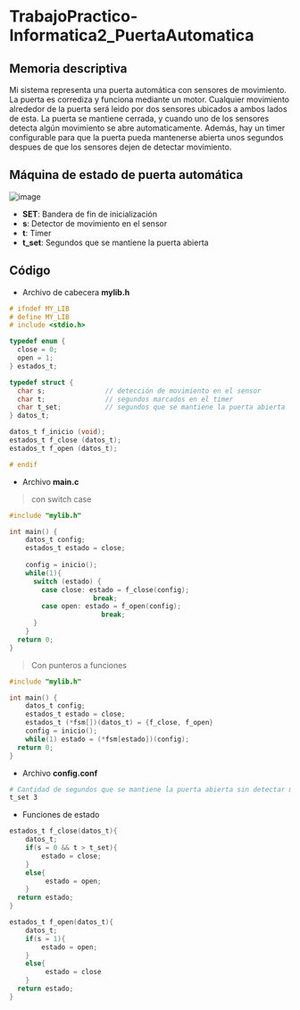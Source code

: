 # TrabajoPractico-Informatica2_PuertaAutomatica

## Memoria descriptiva

Mi sistema representa una puerta automática con sensores de movimiento. La puerta es corrediza y funciona mediante un motor. Cualquier movimiento alrededor de la puerta será leido por dos sensores ubicados a ambos lados de esta. La puerta se mantiene cerrada, y cuando uno de los sensores detecta algún movimiento se abre automaticamente. Además, hay un timer configurable para que la puerta pueda mantenerse abierta unos segundos despues de que los sensores dejen de detectar movimiento. 

## Máquina de estado de puerta automática

![image](https://user-images.githubusercontent.com/82234887/196004130-7c45d14b-b9ec-4e6b-8281-89f65daefe8c.png)

- __SET__: Bandera de fin de inicialización
- __s__: Detector de movimiento en el sensor
- __t__: Timer
- __t_set__: Segundos que se mantiene la puerta abierta

## Código

- Archivo de cabecera __mylib.h__

```c
# ifndef MY_LIB
# define MY_LIB
# include <stdio.h>

typedef enum {
  close = 0;
  open = 1;
} estados_t;

typedef struct {
  char s;               // detección de movimiento en el sensor
  char t;               // segundos marcados en el timer
  char t_set;           // segundos que se mantiene la puerta abierta
} datos_t;

datos_t f_inicio (void);
estados_t f_close (datos_t);
estados_t f_open (datos_t);

# endif

```

- Archivo __main.c__
> con switch case

```c
#include "mylib.h"

int main() {
    datos_t config;
    estados_t estado = close;
    
    config = inicio();
    while(1){
      switch (estado) {
        case close: estado = f_close(config);
                     break;
        case open: estado = f_open(config);
                       break;
      }
    }
  return 0;
}

```

> Con punteros a funciones

 ```c
 #include "mylib.h"
 
 int main() {
     datos_t config;
     estados_t estado = close;
     estados_t (*fsm[])(datos_t) = {f_close, f_open}
     config = inicio();
     while(1) estado = (*fsm[estado])(config);
   return 0;
 }
 
 ```
 
 - Archivo __config.conf__

```bash
# Cantidad de segundos que se mantiene la puerta abierta sin detectar movimiento
t_set 3

```

- Funciones de estado

```c
estados_t f_close(datos_t){
    datos_t;
    if(s = 0 && t > t_set){
        estado = close;
    }
    else{
         estado = open;
    }
  return estado;
}

estados_t f_open(datos_t){
    datos_t;
    if(s = 1){
        estado = open;
    }
    else{
         estado = close
    }
  return estado;
}

```


